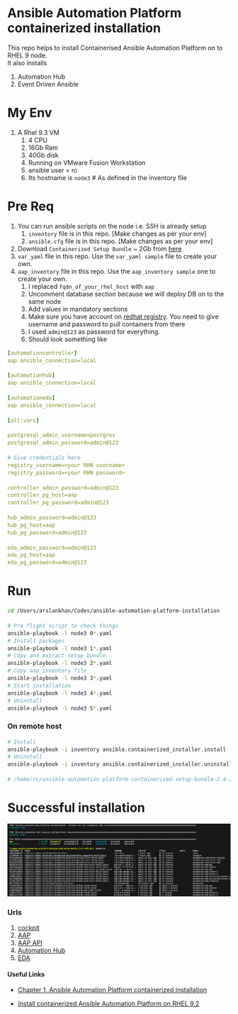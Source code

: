 # Ansible Automation Platform containerized installation

This repo helps to install Containerised Ansible Automation Platform on to RHEL 9 node.  
It also installs
1. Automation Hub
2. Event Driven Ansible

# My Env
1. A Rhel 9.3 VM
   1. 4 CPU
   2. 16Gb Ram
   3. 40Gb disk
   4. Running on VMware Fusion Workstation
   5. ansible user = rc
   6. Its hostname is `node3` # As defined in the inventory file

# Pre Req
1. You can run ansible scripts on the node i.e. SSH is already setup
   1. `inventory` file is in this repo. [Make changes as per your env]
   2. `ansible.cfg` file is in this repo. [Make changes as per your env]
2. Download `Containerized Setup Bundle` ~ 2Gb from [here](https://access.redhat.com/downloads/content/480/ver=2.4/rhel---9/2.4/x86_64/product-software)
3. `var_yaml` file in this repo. Use the `var_yaml sample` file to create your own.
4. `aap_inventory` file in this repo. Use the `aap_inventory sample` one to create your own.
   1. I replaced `fqdn_of_your_rhel_host` with `aap`
   2. Uncomment database section because we will deploy DB on to the same node
   3. Add values in mandatory sections
   4. Make sure you have account on [redhat registry](https://developers.redhat.com/). You need to give username and password to pull containers from there
   5. I used `admin@123` as password for everything.
   6. Should look something like
``` yaml
[automationcontroller]
aap ansible_connection=local

[automationhub]
aap ansible_connection=local

[automationeda]
aap ansible_connection=local

[all:vars]

postgresql_admin_username=postgres
postgresql_admin_password=admin@123

# Give credentials here 
registry_username=<your RHN username>
registry_password=<your RHN password>

controller_admin_password=admin@123
controller_pg_host=aap
controller_pg_password=admin@123

hub_admin_password=admin@123
hub_pg_host=aap
hub_pg_password=admin@123

eda_admin_password=admin@123
eda_pg_host=aap
eda_pg_password=admin@123
```

# Run
```sh 
cd /Users/arslankhan/Codes/ansible-automation-platform-installation

# Pre flight script to check things
ansible-playbook -l node3 0*.yaml
# Install packages
ansible-playbook -l node3 1*.yaml
# Copy and extract setup bundle. 
ansible-playbook -l node3 2*.yaml
# Copy aap_inventory file
ansible-playbook -l node3 3*.yaml 
# Start installation
ansible-playbook -l node3 4*.yaml
# Uninstall
ansible-playbook -l node3 5*.yaml
```
### On remote host 
``` sh
# Install
ansible-playbook -i inventory ansible.containerized_installer.install
# Uninstall
ansible-playbook -i inventory ansible.containerized_installer.uninstall -e container_keep_images=true -e postgresql_keep_databases=true

# /home/rc/ansible-automation-platform-containerized-setup-bundle-2.4-2-x86_64/collections/ansible_collections/ansible/containerized_installer/playbooks
```
# Successful installation
![alt text](images/podmanps.png)

### Urls
1. [cockpit](https://node3:9090/)  
2. [AAP](https://node3:8443)  
3. [AAP API ](https://node3:8443/api/)
4. [Automation Hub](https://node3:8444)
5. [EDA](https://node3:8445)  

#### Useful Links
- [Chapter 1. Ansible Automation Platform containerized installation ](https://access.redhat.com/documentation/en-us/red_hat_ansible_automation_platform/2.4/html/containerized_ansible_automation_platform_installation_guide/aap-containerized-installation#system_requirements)   

- [Install containerized Ansible Automation Platform on RHEL 9.2](https://developers.redhat.com/articles/2023/11/30/install-containerized-ansible-automation-platform-rhel-92#)